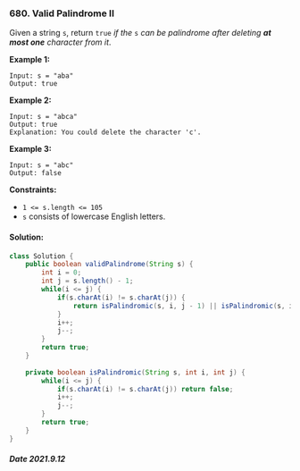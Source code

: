 ### 680. Valid Palindrome II

Given a string `s`, return `true` *if the* `s` *can be palindrome after deleting **at most one** character from it*.

 

**Example 1:**

```
Input: s = "aba"
Output: true
```

**Example 2:**

```
Input: s = "abca"
Output: true
Explanation: You could delete the character 'c'.
```

**Example 3:**

```
Input: s = "abc"
Output: false
```

 

**Constraints:**

- `1 <= s.length <= 105`
- `s` consists of lowercase English letters.

#### Solution:

```java
class Solution {
    public boolean validPalindrome(String s) {
        int i = 0;
        int j = s.length() - 1;
        while(i <= j) {
            if(s.charAt(i) != s.charAt(j)) {
                return isPalindromic(s, i, j - 1) || isPalindromic(s, i + 1, j);
            }
            i++;
            j--;
        }
        return true;
    }
    
    private boolean isPalindromic(String s, int i, int j) {
        while(i <= j) {
            if(s.charAt(i) != s.charAt(j)) return false;
            i++;
            j--;
        }
        return true;
    }
}
```

##### Date 2021.9.12